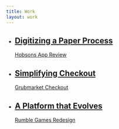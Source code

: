 ```yaml
---
title: Work
layout: work
---
```


<ul>
  <li>
    <a href="/work/hobsons-app-review/">
      <h2>Digitizing a Paper Process</h2>
      <p>Hobsons App Review</p>
    </a>
  </li>
  <li>
    <a href="/work/grubmarket-checkout/">
      <h2>Simplifying Checkout</h2>
      <p>Grubmarket Checkout</p>
    </a>
  </li>
  <li>
    <a href="/work/rumble-redesign/">
      <h2>A Platform that Evolves</h2>
      <p>Rumble Games Redesign</p>
    </a>
  </li>
</ul>
